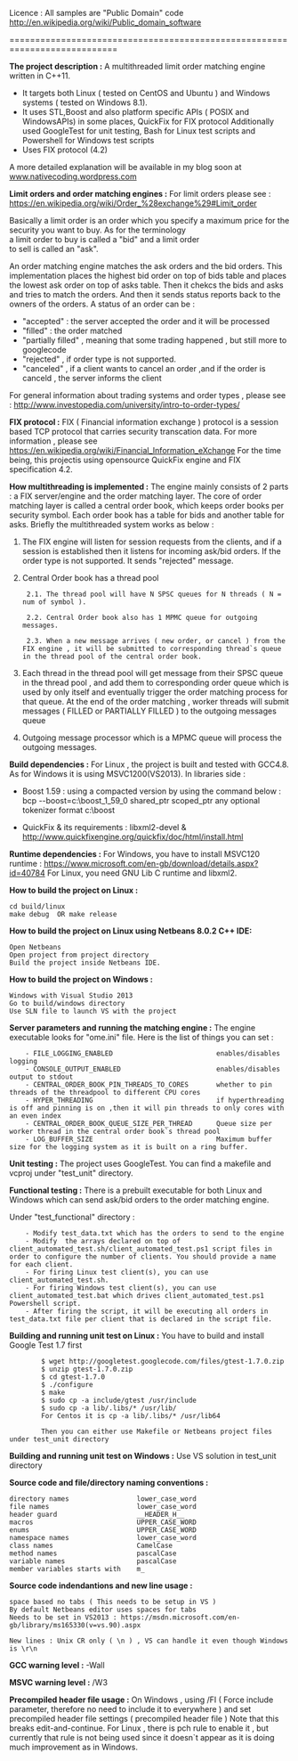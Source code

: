 Licence : All samples are "Public Domain" code 
http://en.wikipedia.org/wiki/Public_domain_software

===========================================================================
			
**The project description :** A multithreaded limit order matching engine written in C++11. 
- It targets both Linux ( tested on CentOS and Ubuntu ) and Windows systems ( tested on Windows 8.1).
- It uses STL,Boost and also platform specific APIs ( POSIX and WindowsAPIs) in some places, QuickFix for FIX protocol 
  Additionally used GoogleTest for unit testing, Bash for Linux test scripts and Powershell for Windows test scripts
- Uses FIX protocol (4.2)

A more detailed explanation will be available in my blog soon at www.nativecoding.wordpress.com
						
**Limit orders and order matching engines :** For limit orders please see : https://en.wikipedia.org/wiki/Order_%28exchange%29#Limit_order

Basically a limit order is an order which you specify a maximum price for the security you want to buy. 
As for the terminology a limit order to buy is called a "bid" and a limit order to sell is called an "ask".

An order matching engine matches the ask orders and the bid orders. This implementation places the highest bid order on
top of bids table and places the lowest ask order on top of asks table. Then it chekcs the bids and asks and tries to 
match the orders. And then it sends status reports back to the owners of the orders. A status of an order can be :

- "accepted" : the server accepted the order and it will be processed
- "filled" : the order matched
- "partially filled" , meaning that some trading happened , but still more to googlecode
- "rejected" , if order type is not supported.
- "canceled" , if a client wants to cancel an order ,and if the order is canceld , the server informs the client

For general information about trading systems and order types , please see :
http://www.investopedia.com/university/intro-to-order-types/

**FIX protocol :** FIX ( Financial information exchange ) protocol is a session based TCP protocol that carries security transcation data.
For more information , please see https://en.wikipedia.org/wiki/Financial_Information_eXchange
For the time being, this projectis using opensource QuickFix engine and FIX specification 4.2.
	
**How multithreading is implemented :** The engine mainly consists of 2 parts : a FIX server/engine and the order matching layer.
The core of order matching layer is called a central order book, which keeps order books per security symbol.
Each order book has a table for bids and another table for asks. Briefly the multithreaded system works as below :

1. The FIX engine will listen for session requests from the clients, and if a session is established
then it listens for incoming ask/bid orders. If the order type is not supported. It sends "rejected" message.
	
2. Central Order book has a thread pool

		2.1. The thread pool will have N SPSC queues for N threads ( N = num of symbol ).
		
		2.2. Central Order book also has 1 MPMC queue for outgoing messages.
		
		2.3. When a new message arrives ( new order, or cancel ) from the FIX engine , it will be submitted to corresponding thread`s queue in the thread pool of the central order book.
		
3. Each thread in the thread pool will get message from their SPSC queue in the thread pool , and add them to corresponding order queue which is used by only itself
and eventually trigger the order matching process for that queue. At the end of the order matching , worker threads will submit messages ( FILLED or PARTIALLY FILLED ) to the outgoing messages queue 

4. Outgoing message processor which is a MPMC queue will process the outgoing messages.

**Build dependencies :** For Linux , the project is built and tested with GCC4.8. As for Windows it is using MSVC1200(VS2013). In libraries side :

- Boost 1.59 : using a compacted version by using the command below :
				bcp --boost=c:\boost_1_59_0 shared_ptr scoped_ptr any optional tokenizer format c:\boost
						
- QuickFix & its requirements : libxml2-devel & http://www.quickfixengine.org/quickfix/doc/html/install.html

**Runtime dependencies :** For Windows, you have to install MSVC120 runtime : https://www.microsoft.com/en-gb/download/details.aspx?id=40784
For Linux, you need GNU Lib C runtime and libxml2.
			
**How to build the project on Linux :**
	
	cd build/linux
	make debug  OR make release

**How to build the project on Linux using Netbeans 8.0.2 C++ IDE:**

	Open Netbeans
	Open project from project directory
	Build the project inside Netbeans IDE.

**How to build the project on Windows  :**
	
	Windows with Visual Studio 2013
	Go to build/windows directory
	Use SLN file to launch VS with the project

**Server parameters and running the matching engine :** The engine executable looks for "ome.ini" file. Here is the list of things you can set :

		- FILE_LOGGING_ENABLED							enables/disables logging
		- CONSOLE_OUTPUT_ENABLED						enables/disables output to stdout
		- CENTRAL_ORDER_BOOK_PIN_THREADS_TO_CORES		whether to pin threads of the threadpool to different CPU cores
		- HYPER_THREADING								if hyperthreading is off and pinning is on ,then it will pin threads to only cores with an even index
		- CENTRAL_ORDER_BOOK_QUEUE_SIZE_PER_THREAD		Queue size per worker thread in the central order book`s thread pool
		- LOG_BUFFER_SIZE								Maximum buffer size for the logging system as it is built on a ring buffer.


**Unit testing :** The project uses GoogleTest. You can find a makefile and vcproj under "test_unit" directory.

**Functional testing :** There is a prebuilt executable for both Linux and Windows which can send ask/bid orders to the order matching engine.
   
   Under "test_functional" directory :
   
		- Modify test_data.txt which has the orders to send to the engine
		- Modify  the arrays declared on top of client_automated_test.sh/client_automated_test.ps1 script files in order to configure the number of clients. You should provide a name for each client.
		- For firing Linux test client(s), you can use client_automated_test.sh.
		- For firing Windows test client(s), you can use client_automated_test.bat which drives client_automated_test.ps1 Powershell script.
		- After firing the script, it will be executing all orders in test_data.txt file per client that is declared in the script file.
	
**Building and running unit test on Linux :** You have to build and install Google Test 1.7 first

			$ wget http://googletest.googlecode.com/files/gtest-1.7.0.zip
			$ unzip gtest-1.7.0.zip
			$ cd gtest-1.7.0
			$ ./configure
			$ make
			$ sudo cp -a include/gtest /usr/include
			$ sudo cp -a lib/.libs/* /usr/lib/
			For Centos it is cp -a lib/.libs/* /usr/lib64
			
			Then you can either use Makefile or Netbeans project files under test_unit directory

**Building and running unit test on Windows :** Use VS solution in test_unit directory

**Source code and file/directory naming conventions :**
	
	directory names					lower_case_word
	file names 						lower_case_word
	header guard 					__HEADER_H__
	macros							UPPER_CASE_WORD
	enums							UPPER_CASE_WORD
	namespace names 				lower_case_word
	class names 					CamelCase
	method names 					pascalCase
	variable names					pascalCase
	member variables starts with	m_

**Source code indendantions and new line usage :**
	
	space based no tabs ( This needs to be setup in VS )
	By default Netbeans editor uses spaces for tabs
	Needs to be set in VS2013 : https://msdn.microsoft.com/en-gb/library/ms165330(v=vs.90).aspx
	
	New lines : Unix CR only ( \n ) , VS can handle it even though Windows is \r\n

**GCC warning level :** -Wall

**MSVC warning level :** /W3
		
**Precompiled header file usage :** On Windows , using /FI ( Force include parameter, therefore no need to include it to everywhere ) and set precompiled header file settings ( precompiled header file ) Note that this breaks edit-and-continue.
For Linux , there is pch rule to enable it , but currently that rule is not being used since it doesn`t appear as it is doing much improvement as in Windows.